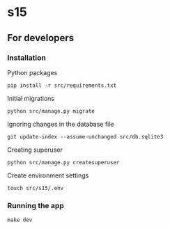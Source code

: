 # s15

## For developers

### Installation

Python packages

    pip install -r src/requirements.txt

Initial migrations

    python src/manage.py migrate

Ignoring changes in the database file

    git update-index --assume-unchanged src/db.sqlite3

Creating superuser

    python src/manage.py createsuperuser


Create environment settings

    touch src/s15/.env

### Running the app

    make dev
